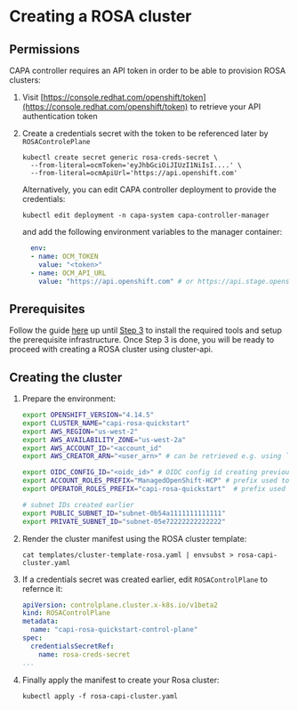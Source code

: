 # Creating a ROSA cluster

## Permissions
CAPA controller requires an API token in order to be able to provision ROSA clusters:

1. Visit [https://console.redhat.com/openshift/token](https://console.redhat.com/openshift/token) to retrieve your API authentication token

1. Create a credentials secret with the token to be referenced later by `ROSAControlePlane`
    ```shell
    kubectl create secret generic rosa-creds-secret \
      --from-literal=ocmToken='eyJhbGciOiJIUzI1NiIsI....' \
      --from-literal=ocmApiUrl='https://api.openshift.com' 
    ```

    Alternatively, you can edit CAPA controller deployment to provide the credentials:
    ```shell
    kubectl edit deployment -n capa-system capa-controller-manager
    ```

    and add the following environment variables to the manager container:
    ```yaml
      env:
      - name: OCM_TOKEN
        value: "<token>"
      - name: OCM_API_URL
        value: "https://api.openshift.com" # or https://api.stage.openshift.com
    ```

## Prerequisites

Follow the guide [here](https://docs.aws.amazon.com/ROSA/latest/userguide/getting-started-hcp.html) up until [Step 3](https://docs.aws.amazon.com/ROSA/latest/userguide/getting-started-hcp.html#getting-started-hcp-step-3) 
to install the required tools and setup the prerequisite infrastructure.
Once Step 3 is done, you will be ready to proceed with creating a ROSA cluster using cluster-api.

## Creating the cluster

1. Prepare the environment:
    ```bash
    export OPENSHIFT_VERSION="4.14.5"
    export CLUSTER_NAME="capi-rosa-quickstart"
    export AWS_REGION="us-west-2"
    export AWS_AVAILABILITY_ZONE="us-west-2a"
    export AWS_ACCOUNT_ID="<account_id"
    export AWS_CREATOR_ARN="<user_arn>" # can be retrieved e.g. using `aws sts get-caller-identity`

    export OIDC_CONFIG_ID="<oidc_id>" # OIDC config id creating previously with `rosa create oidc-config`
    export ACCOUNT_ROLES_PREFIX="ManagedOpenShift-HCP" # prefix used to create account IAM roles with `rosa create account-roles`
    export OPERATOR_ROLES_PREFIX="capi-rosa-quickstart"  # prefix used to create operator roles with `rosa create operator-roles --prefix <PREFIX_NAME>`

    # subnet IDs created earlier
    export PUBLIC_SUBNET_ID="subnet-0b54a1111111111111"   
    export PRIVATE_SUBNET_ID="subnet-05e72222222222222"
    ```

1. Render the cluster manifest using the ROSA cluster template:
    ```shell
    cat templates/cluster-template-rosa.yaml | envsubst > rosa-capi-cluster.yaml
    ```

1. If a credentials secret was created earlier, edit `ROSAControlPlane` to refernce it:

    ```yaml
    apiVersion: controlplane.cluster.x-k8s.io/v1beta2
    kind: ROSAControlPlane
    metadata:
      name: "capi-rosa-quickstart-control-plane"
    spec:
      credentialsSecretRef:
        name: rosa-creds-secret
    ...
    ```

1. Finally apply the manifest to create your Rosa cluster:
    ```shell
    kubectl apply -f rosa-capi-cluster.yaml
    ```
